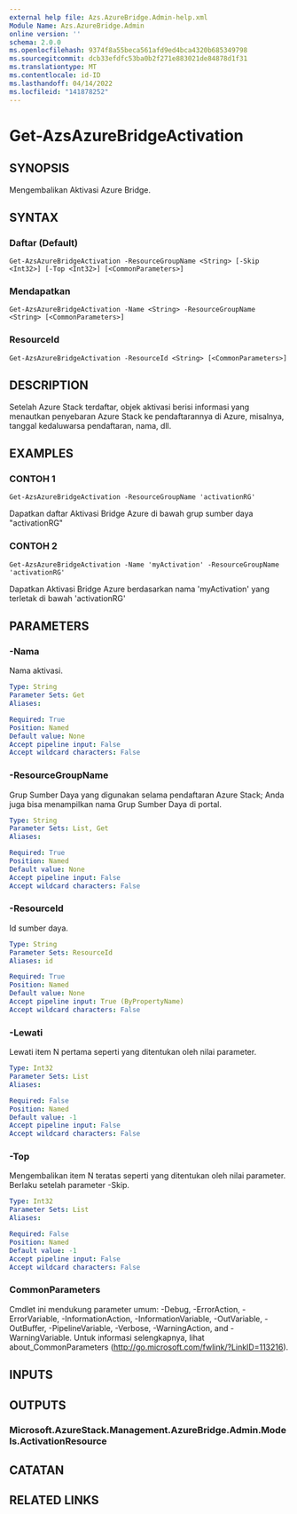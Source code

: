 ```yaml
---
external help file: Azs.AzureBridge.Admin-help.xml
Module Name: Azs.AzureBridge.Admin
online version: ''
schema: 2.0.0
ms.openlocfilehash: 9374f8a55beca561afd9ed4bca4320b685349798
ms.sourcegitcommit: dcb33efdfc53ba0b2f271e883021de84878d1f31
ms.translationtype: MT
ms.contentlocale: id-ID
ms.lasthandoff: 04/14/2022
ms.locfileid: "141878252"
---
```

# Get-AzsAzureBridgeActivation

## SYNOPSIS
Mengembalikan Aktivasi Azure Bridge.

## SYNTAX

### Daftar (Default)
```
Get-AzsAzureBridgeActivation -ResourceGroupName <String> [-Skip <Int32>] [-Top <Int32>] [<CommonParameters>]
```

### Mendapatkan
```
Get-AzsAzureBridgeActivation -Name <String> -ResourceGroupName <String> [<CommonParameters>]
```

### ResourceId
```
Get-AzsAzureBridgeActivation -ResourceId <String> [<CommonParameters>]
```

## DESCRIPTION
Setelah Azure Stack terdaftar, objek aktivasi berisi informasi yang menautkan penyebaran Azure Stack ke pendaftarannya di Azure, misalnya, tanggal kedaluwarsa pendaftaran, nama, dll.

## EXAMPLES

### CONTOH 1
```
Get-AzsAzureBridgeActivation -ResourceGroupName 'activationRG'
```

Dapatkan daftar Aktivasi Bridge Azure di bawah grup sumber daya "activationRG"

### CONTOH 2
```
Get-AzsAzureBridgeActivation -Name 'myActivation' -ResourceGroupName 'activationRG'
```

Dapatkan Aktivasi Bridge Azure berdasarkan nama 'myActivation' yang terletak di bawah 'activationRG'

## PARAMETERS

### -Nama
Nama aktivasi.

```yaml
Type: String
Parameter Sets: Get
Aliases:

Required: True
Position: Named
Default value: None
Accept pipeline input: False
Accept wildcard characters: False
```

### -ResourceGroupName
Grup Sumber Daya yang digunakan selama pendaftaran Azure Stack; Anda juga bisa menampilkan nama Grup Sumber Daya di portal.

```yaml
Type: String
Parameter Sets: List, Get
Aliases:

Required: True
Position: Named
Default value: None
Accept pipeline input: False
Accept wildcard characters: False
```

### -ResourceId
Id sumber daya.

```yaml
Type: String
Parameter Sets: ResourceId
Aliases: id

Required: True
Position: Named
Default value: None
Accept pipeline input: True (ByPropertyName)
Accept wildcard characters: False
```

### -Lewati
Lewati item N pertama seperti yang ditentukan oleh nilai parameter.

```yaml
Type: Int32
Parameter Sets: List
Aliases:

Required: False
Position: Named
Default value: -1
Accept pipeline input: False
Accept wildcard characters: False
```

### -Top
Mengembalikan item N teratas seperti yang ditentukan oleh nilai parameter.
Berlaku setelah parameter -Skip.

```yaml
Type: Int32
Parameter Sets: List
Aliases:

Required: False
Position: Named
Default value: -1
Accept pipeline input: False
Accept wildcard characters: False
```

### CommonParameters
Cmdlet ini mendukung parameter umum: -Debug, -ErrorAction, -ErrorVariable, -InformationAction, -InformationVariable, -OutVariable, -OutBuffer, -PipelineVariable, -Verbose, -WarningAction, and -WarningVariable. Untuk informasi selengkapnya, lihat about_CommonParameters (http://go.microsoft.com/fwlink/?LinkID=113216).

## INPUTS

## OUTPUTS

### Microsoft.AzureStack.Management.AzureBridge.Admin.Models.ActivationResource

## CATATAN

## RELATED LINKS
